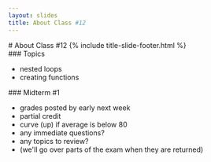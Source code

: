 ```yaml
---
layout: slides
title: About Class #12 
---
```

<section markdown="block" class="title-slide">
# About Class #12
{% include title-slide-footer.html %}
</section>

<section markdown="block">
### Topics

* nested loops
* creating functions
</section>

<!--
<section markdown="block">
### Quizzes and Homework 

* Quiz 6 and Module 6 due on Wednesday (will be posted late this evening)
* Homework to be posted a by the end of this week, and will be due on Sunday, as usual
* (this homework will be slightly longer, as it will cover both nested loops and functions)

</section>
-->


<section markdown="block">
### Midterm #1

* grades posted by early next week
* partial credit
* curve (up) if average is below 80
* any immediate questions?
* any topics to review?
* (we'll go over parts of the exam when they are returned)
</section>

